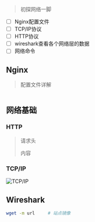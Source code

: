 <!-- 
title: 07-网络基础2
sort: 
--> 

> 初探网络一脚

- [ ] Nginx配置文件
- [ ] TCP/IP协议
- [ ] HTTP协议
- [ ] wireshark查看各个网络层的数据
- [ ] 网络命令

## Nginx

> 配置文件详解

```nginx

```

## 网络基础

### HTTP

> 请求头
>
> 内容

### TCP/IP

![TCP/IP](https://gitee.com/nmdfzf404/Image-hosting/raw/master/2020/20201128170856.png)

## Wireshark

```bash
wget -m url		# 站点镜像
```

